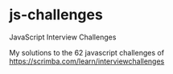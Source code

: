 # js-challenges
JavaScript Interview Challenges

My solutions to the 62 javascript challenges of https://scrimba.com/learn/interviewchallenges
